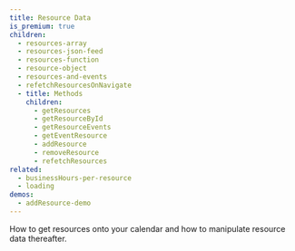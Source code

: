 ```yaml
---
title: Resource Data
is_premium: true
children:
  - resources-array
  - resources-json-feed
  - resources-function
  - resource-object
  - resources-and-events
  - refetchResourcesOnNavigate
  - title: Methods
    children:
      - getResources
      - getResourceById
      - getResourceEvents
      - getEventResource
      - addResource
      - removeResource
      - refetchResources
related:
  - businessHours-per-resource
  - loading
demos:
  - addResource-demo
---
```


How to get resources onto your calendar and how to manipulate resource data thereafter.
